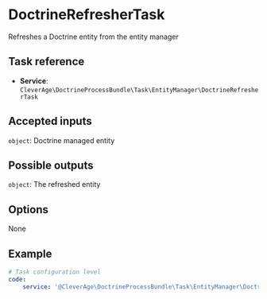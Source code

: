 DoctrineRefresherTask
=====================

Refreshes a Doctrine entity from the entity manager

Task reference
--------------

* **Service**: `CleverAge\DoctrineProcessBundle\Task\EntityManager\DoctrineRefresherTask`

Accepted inputs
---------------

`object`: Doctrine managed entity

Possible outputs
----------------

`object`: The refreshed entity

Options
-------

None

Example
-------

```yaml
# Task configuration level
code:
    service: '@CleverAge\DoctrineProcessBundle\Task\EntityManager\DoctrineRefresherTask'
```